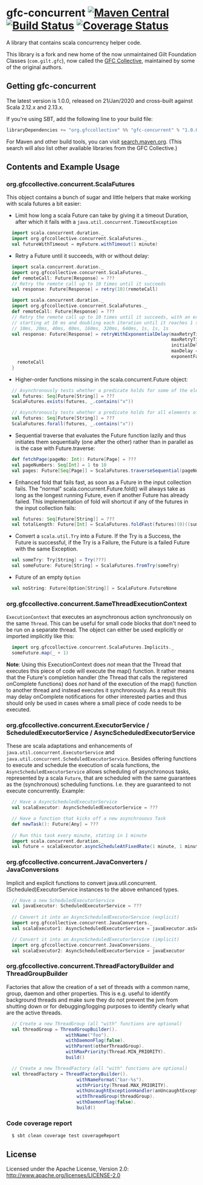 # gfc-concurrent [![Maven Central](https://maven-badges.herokuapp.com/maven-central/org.gfccollective/gfc-concurrent_2.12/badge.svg?style=plastic)](https://maven-badges.herokuapp.com/maven-central/org.gfccollective/gfc-concurrent_2.12) [![Build Status](https://github.com/gfc-collective/gfc-concurrent/workflows/Scala%20CI/badge.svg)](https://github.com/gfc-collective/gfc-concurrent/actions) [![Coverage Status](https://coveralls.io/repos/gfc-collective/gfc-concurrent/badge.svg?branch=main&service=github)](https://coveralls.io/github/gfc-collective/gfc-concurrent?branch=main)

A library that contains scala concurrency helper code. 

This library is a fork and new home of the now unmaintained Gilt Foundation Classes (`com.gilt.gfc`), now called the [GFC Collective](https://github.com/gfc-collective), maintained by some of the original authors.

## Getting gfc-concurrent

The latest version is 1.0.0, released on 21/Jan/2020 and cross-built against Scala 2.12.x and 2.13.x.

If you're using SBT, add the following line to your build file:

```scala
libraryDependencies += "org.gfccollective" %% "gfc-concurrent" % "1.0.0"
```

For Maven and other build tools, you can visit [search.maven.org](http://search.maven.org/#search%7Cga%7C1%7Corg.gfccollective).
(This search will also list other available libraries from the GFC Collective.)

## Contents and Example Usage

### org.gfccollective.concurrent.ScalaFutures

This object contains a bunch of sugar and little helpers that make working with scala futures a bit easier:

* Limit how long a scala Future can take by giving it a timeout Duration, after which it fails with a `java.util.concurrent.TimeoutException`
```scala
  import scala.concurrent.duration._
  import org.gfccollective.concurrent.ScalaFutures._
  val futureWithTimeout = myFuture.withTimeout(1 minute)
```
* Retry a Future until it succeeds, with or without delay:
```scala
  import scala.concurrent.duration._
  import org.gfccollective.concurrent.ScalaFutures._
  def remoteCall: Future[Response] = ???
  // Retry the remote call up to 10 times until it succeeds
  val response: Future[Response] = retry(10)(remoteCall)
```
```scala
  import scala.concurrent.duration._
  import org.gfccollective.concurrent.ScalaFutures._
  def remoteCall: Future[Response] = ???
  // Retry the remote call up to 10 times until it succeeds, with an exponential backoff,
  // starting at 10 ms and doubling each iteration until it reaches 1 second, i.e.
  // 10ms, 20ms, 40ms, 80ms, 160ms, 320ms, 640ms, 1s, 1s, 1s
  val response: Future[Response] = retryWithExponentialDelay(maxRetryTimes = 10,
                                                             maxRetryTimeout = 5 minutes fromNow,
                                                             initialDelay = 10 millis,
                                                             maxDelay = 1 second,
                                                             exponentFactor = 2) {
    remoteCall
  }
```
* Higher-order functions missing in the scala.concurrent.Future object:
```scala
  // Asynchronously tests whether a predicate holds for some of the elements of a collection of futures
  val futures: Seq[Future[String]] = ???
  ScalaFutures.exists(futures, _.contains("x"))
```
```scala
  // Asynchronously tests whether a predicate holds for all elements of a collection of futures
  val futures: Seq[Future[String]] = ???
  ScalaFutures.forall(futures, _.contains("x"))
```
* Sequential traverse that evaluates the Future function lazily and thus initiates them sequentially (one after the other) rather than in parallel as is the case with Future.traverse:
```scala
  def fetchPage(pageNo: Int): Future[Page] = ???
  val pageNumbers: Seq[Int] = 1 to 10
  val pages: Future[Seq[Page]] = ScalaFutures.traverseSequential(pageNumbers)(pageNo => fetchPage(pageNo))
```
* Enhanced fold that fails fast, as soon as a Future in the input collection fails. The "normal" scala.concurrent.Future.fold() will always take as long as the longest running Future, even if another Future has already failed. This implementation of fold will shortcut if any of the futures in the input collection fails:
```scala
  val futures: Seq[Future[String]] = ???
  val totalLength: Future[Int] = ScalaFutures.foldFast(futures)(0)((sum, str) => sum + str.length)
```
* Convert a `scala.util.Try` into a Future. If the Try is a Success, the Future is successful, if the Try is a Failure,
the Future is a failed Future with the same Exception.
```scala
  val someTry: Try[String] = Try(???)
  val someFuture: Future[String] = ScalaFutures.fromTry(someTry)
```
* Future of an empty `Option`
```scala
  val noString: Future[Option[String]] = ScalaFuture.FutureNone
```

### org.gfccollective.concurrent.SameThreadExecutionContext

`ExecutionContext` that executes an asynchronous action synchronously on the same `Thread`. This can be
useful for small code blocks that don't need to be run on a separate thread.
The object can either be used explicitly or imported implicitly like this:
```scala
  import org.gfccollective.concurrent.ScalaFutures.Implicits._
  someFuture.map(_ + 1)
```
__Note__: Using this ExecutionContext does _not_ mean that the Thread that executes this piece of code will execute the
map() function. It rather means that the Future's completion handler (the Thread that calls the registered onComplete
functions) does _not_ hand of the execution of the map() function to another thread and instead executes it synchronously.
As a result this may delay onComplete notifications for other interested parties and thus should only be used in cases
where a small piece of code needs to be executed.

### org.gfccollective.concurrent.ExecutorService / ScheduledExecutorService / AsyncScheduledExecutorService

These are scala adaptations and enhancements of `java.util.concurrent.ExecutorService` and `java.util.concurrent.ScheduledExecutorService`.
Besides offering functions to execute and schedule the execution of scala functions, the `AsyncScheduledExecutorService`
allows scheduling of asynchronous tasks, represented by a scala `Future`, that are scheduled with the same guarantees
as the (synchronous) scheduling functions. I.e. they are guaranteed to not execute concurrently. Example:
```scala
  // Have a AsyncScheduledExecutorService
  val scalaExecutor: AsyncScheduledExecutorService = ???

  // Have a function that kicks off a new asynchrouous Task
  def newTask(): Future[Any] = ???
    
  // Run this task every minute, stating in 1 minute
  import scala.concurrent.duration._
  val future = scalaExecutor.asyncScheduleAtFixedRate(1 minute, 1 minute)(newTask)
```

### org.gfccollective.concurrent.JavaConverters / JavaConversions

Implicit and explicit functions to convert java.util.concurrent.(Scheduled)ExecutorService instances to the above enhanced types.
```scala
  // Have a new ScheduledExecutorService
  val javaExecutor: ScheduledExecutorService = ???
    
  // Convert it into an AsyncScheduledExecutorService (explicit)
  import org.gfccollective.concurrent.JavaConverters._
  val scalaExecutor1: AsyncScheduledExecutorService = javaExecutor.asScala

  // Convert it into an AsyncScheduledExecutorService (implicit)
  import org.gfccollective.concurrent.JavaConversions._
  val scalaExecutor2: AsyncScheduledExecutorService = javaExecutor 
```
### org.gfccollective.concurrent.ThreadFactoryBuilder and ThreadGroupBuilder

Factories that allow the creation of a set of threads with a common name, group, daemon and other properties.
This is e.g. useful to identify background threads and make sure they do not prevent the jvm from shutting down
or for debugging/logging purposes to identify clearly what are the active threads.
```scala
  // Create a new ThreadGroup (all "with" functions are optional)
  val threadGroup = ThreadGroupBuilder().
                      withName("foo").
                      withDaemonFlag(false).
                      withParent(otherThreadGroup).
                      withMaxPriority(Thread.MIN_PRIORITY).
                      build()

  // Create a new ThreadFactory (all "with" functions are optional)
  val threadFactory = ThreadFactoryBuilder().
                          withNameFormat("bar-%s").
                          withPriority(Thread.MAX_PRIORITY).
                          withUncaughtExceptionHandler(anUncaughtExceptionHandler).
                          withThreadGroup(threadGroup).
                          withDaemonFlag(false).
                          build()
```

### Code coverage report

```
  $ sbt clean coverage test coverageReport
```

## License

Licensed under the Apache License, Version 2.0: http://www.apache.org/licenses/LICENSE-2.0
